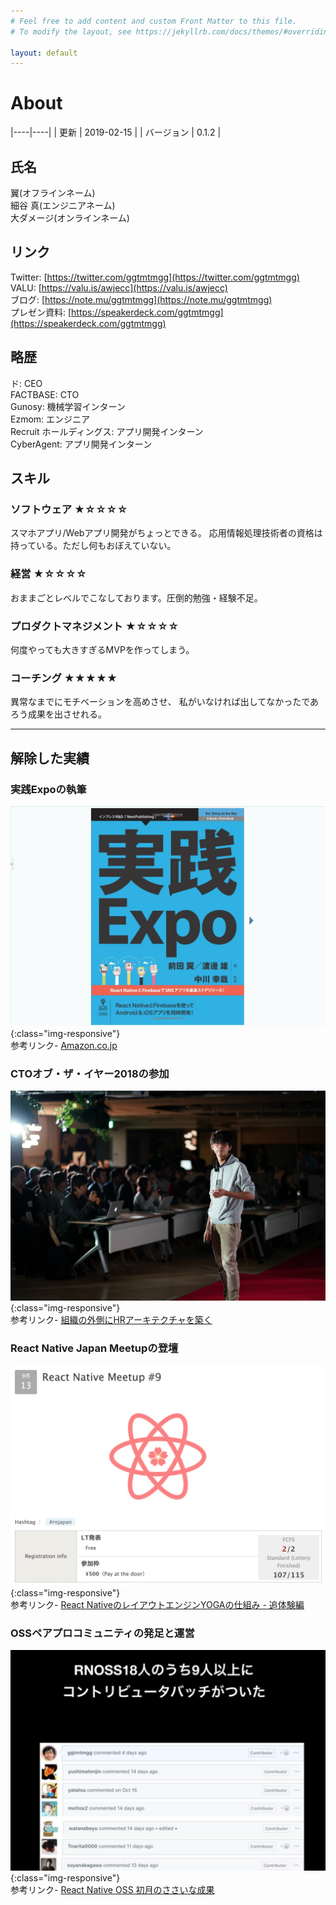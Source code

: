 ```yaml
---
# Feel free to add content and custom Front Matter to this file.
# To modify the layout, see https://jekyllrb.com/docs/themes/#overriding-theme-defaults

layout: default
---
```


About
===

|----|----|
| 更新 | 2019-02-15 |
| バージョン | 0.1.2 |

## 氏名

翼(オフラインネーム)  
細谷 真(エンジニアネーム)  
大ダメージ(オンラインネーム) 

## リンク
Twitter: [https://twitter.com/ggtmtmgg](https://twitter.com/ggtmtmgg)  
VALU: [https://valu.is/awjecc](https://valu.is/awjecc)  
ブログ: [https://note.mu/ggtmtmgg](https://note.mu/ggtmtmgg)  
プレゼン資料: [https://speakerdeck.com/ggtmtmgg](https://speakerdeck.com/ggtmtmgg)  

## 略歴

ド: CEO  
FACTBASE: CTO  
Gunosy: 機械学習インターン  
Ezmom: エンジニア  
Recruit ホールディングス: アプリ開発インターン  
CyberAgent: アプリ開発インターン  

## スキル

### ソフトウェア ★☆☆☆☆
スマホアプリ/Webアプリ開発がちょっとできる。
応用情報処理技術者の資格は持っている。ただし何もおぼえていない。

### 経営 ★☆☆☆☆
おままごとレベルでこなしております。圧倒的勉強・経験不足。

### プロダクトマネジメント ★☆☆☆☆
何度やっても大きすぎるMVPを作ってしまう。

### コーチング ★★★★★
異常なまでにモチベーションを高めさせ、
私がいなければ出してなかったであろう成果を出させれる。

----------------------------

## 解除した実績

### 実践Expoの執筆
![expo](/assets/images/expo.png){:class="img-responsive"}  
参考リンク- [Amazon.co.jp](https://amzn.to/2L7gDXF)
### CTOオブ・ザ・イヤー2018の参加
![cto](/assets/images/cto.jpg){:class="img-responsive"}  
参考リンク- [組織の外側にHRアーキテクチャを築く](https://speakerdeck.com/ggtmtmgg/zu-zhi-falsewai-ce-nihrakitekutiyawozhu-ku-ctoobuzaiya2018)
### React Native Japan Meetupの登壇
![rnmeetup](/assets/images/rnmeetup.png){:class="img-responsive"}  
参考リンク- [React NativeのレイアウトエンジンYOGAの仕組み - 追体験編](https://speakerdeck.com/ggtmtmgg/react-nativefalsereiautoenzinyogafalseshi-zu-mi-zhui-ti-yan-bian)
### OSSペアプロコミュニティの発足と運営
![RNOSS](/assets/images/rnoss.png){:class="img-responsive"}  
参考リンク- [React Native OSS 初月のささいな成果](https://speakerdeck.com/ggtmtmgg/react-native-oss-chu-yue-falsesasainacheng-guo)
